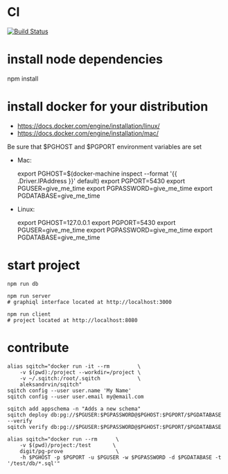 # CI

[![Build Status](https://travis-ci.org/prevostc/givemetime.svg?branch=master)](https://travis-ci.org/prevostc/givemetime)

# install node dependencies

npm install

# install docker for your distribution

- https://docs.docker.com/engine/installation/linux/
- https://docs.docker.com/engine/installation/mac/

Be sure that $PGHOST and $PGPORT environment variables are set

- Mac:

    export PGHOST=$(docker-machine inspect --format '{{ .Driver.IPAddress }}' default)
    export PGPORT=5430
    export PGUSER=give_me_time
    export PGPASSWORD=give_me_time
    export PGDATABASE=give_me_time

- Linux:

    export PGHOST=127.0.0.1
    export PGPORT=5430
    export PGUSER=give_me_time
    export PGPASSWORD=give_me_time
    export PGDATABASE=give_me_time

# start project

    npm run db

    npm run server
    # graphiql interface located at http://localhost:3000

    npm run client
    # project located at http://localhost:8080

# contribute

    alias sqitch="docker run -it --rm         \
        -v $(pwd):/project --workdir=/project \
        -v ~/.sqitch:/root/.sqitch            \
        aleksandrvin/sqitch"
    sqitch config --user user.name 'My Name'
    sqitch config --user user.email my@email.com
    
    sqitch add appschema -n "Adds a new schema" 
    sqitch deploy db:pg://$PGUSER:$PGPASSWORD@$PGHOST:$PGPORT/$PGDATABASE --verify
    sqitch verify db:pg://$PGUSER:$PGPASSWORD@$PGHOST:$PGPORT/$PGDATABASE
    
    alias sqitch="docker run --rm      \
        -v $(pwd)/project:/test       \
        digit/pg-prove                 \
        -h $PGHOST -p $PGPORT -u $PGUSER -w $PGPASSWORD -d $PGDATABASE -t '/test/db/*.sql'"
